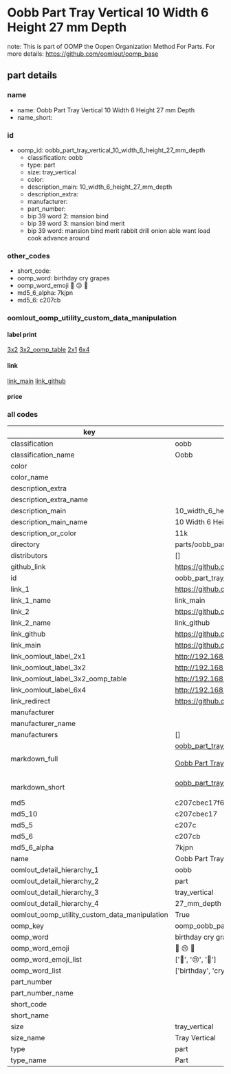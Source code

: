 # Oobb Part Tray Vertical 10 Width 6 Height 27 mm Depth  

note: This is part of OOMP the Oopen Organization Method For Parts. For more details: https://github.com/oomlout/oomp_base

##  part details
  







### name
* name: Oobb Part Tray Vertical 10 Width 6 Height 27 mm Depth
* name_short: 
### id
* oomp_id: oobb_part_tray_vertical_10_width_6_height_27_mm_depth
  * classification: oobb
  * type: part
  * size: tray_vertical
  * color: 
  * description_main: 10_width_6_height_27_mm_depth
  * description_extra: 
  * manufacturer: 
  * part_number: 
  * bip 39 word 2: mansion bind
  * bip 39 word 3: mansion bind merit
  * bip 39 word: mansion bind merit rabbit drill onion able want load cook advance around

### other_codes
* short_code: 
* oomp_word: birthday cry grapes
* oomp_word_emoji :birthday: :cry: :grapes:
* md5_6_alpha: 7kjpn
* md5_6: c207cb






### oomlout_oomp_utility_custom_data_manipulation
#### label print
[3x2](http://192.168.1.245:1112/?label=oomp%207kjpn)
[3x2_oomp_table](http://192.168.1.108:1112/?label=oomp%207kjpn)
[2x1](http://192.168.1.242:1112/?label=oomp%207kjpn)
[6x4](http://192.168.1.55:1112/?label=oomp%207kjpn)    

#### link

[link_main](https://github.com/oomlout/oomlout_oomp_version_1_messy/tree/main/parts/oobb_part_tray_vertical_10_width_6_height_27_mm_depth) [link_github](https://github.com/oomlout/oomlout_oomp_version_1_messy/tree/main/parts/oobb_part_tray_vertical_10_width_6_height_27_mm_depth)                             

#### price







### all codes 
| key | value |  
| --- | --- |  
| classification | oobb |  
| classification_name | Oobb |  
| color |  |  
| color_name |  |  
| description_extra |  |  
| description_extra_name |  |  
| description_main | 10_width_6_height_27_mm_depth |  
| description_main_name | 10 Width 6 Height 27 mm Depth |  
| description_or_color | 11k |  
| directory | parts/oobb_part_tray_vertical_10_width_6_height_27_mm_depth |  
| distributors | [] |  
| github_link | https://github.com/oomlout/oomlout_oomp_part_src/tree/main/parts/oobb_part_tray_vertical_10_width_6_height_27_mm_depth |  
| id | oobb_part_tray_vertical_10_width_6_height_27_mm_depth |  
| link_1 | https://github.com/oomlout/oomlout_oomp_version_1_messy/tree/main/parts/oobb_part_tray_vertical_10_width_6_height_27_mm_depth |  
| link_1_name | link_main |  
| link_2 | https://github.com/oomlout/oomlout_oomp_version_1_messy/tree/main/parts/oobb_part_tray_vertical_10_width_6_height_27_mm_depth |  
| link_2_name | link_github |  
| link_github | https://github.com/oomlout/oomlout_oomp_version_1_messy/tree/main/parts/oobb_part_tray_vertical_10_width_6_height_27_mm_depth |  
| link_main | https://github.com/oomlout/oomlout_oomp_version_1_messy/tree/main/parts/oobb_part_tray_vertical_10_width_6_height_27_mm_depth |  
| link_oomlout_label_2x1 | http://192.168.1.242:1112/?label=oomp%207kjpn |  
| link_oomlout_label_3x2 | http://192.168.1.245:1112/?label=oomp%207kjpn |  
| link_oomlout_label_3x2_oomp_table | http://192.168.1.108:1112/?label=oomp%207kjpn |  
| link_oomlout_label_6x4 | http://192.168.1.55:1112/?label=oomp%207kjpn |  
| link_redirect | https://github.com/oomlout/oomlout_oomp_version_1_messy/tree/main/parts/oobb_part_tray_vertical_10_width_6_height_27_mm_depth |  
| manufacturer |  |  
| manufacturer_name |  |  
| manufacturers | [] |  
| markdown_full | [oobb_part_tray_vertical_10_width_6_height_27_mm_depth](none)<br>[](none)<br>[Oobb Part Tray Vertical 10 Width 6 Height 27 Mm Depth](none)<br><br> |  
| markdown_short | [oobb_part_tray_vertical_10_width_6_height_27_mm_depth](none)<br><br> |  
| md5 | c207cbec17f6e00a6b217b031705943a |  
| md5_10 | c207cbec17 |  
| md5_5 | c207c |  
| md5_6 | c207cb |  
| md5_6_alpha | 7kjpn |  
| name | Oobb Part Tray Vertical 10 Width 6 Height 27 mm Depth |  
| oomlout_detail_hierarchy_1 | oobb |  
| oomlout_detail_hierarchy_2 | part |  
| oomlout_detail_hierarchy_3 | tray_vertical |  
| oomlout_detail_hierarchy_4 | 27_mm_depth |  
| oomlout_oomp_utility_custom_data_manipulation | True |  
| oomp_key | oomp_oobb_part_tray_vertical_10_width_6_height_27_mm_depth |  
| oomp_word | birthday cry grapes |  
| oomp_word_emoji | :birthday: :cry: :grapes: |  
| oomp_word_emoji_list | [':birthday:', ':cry:', ':grapes:'] |  
| oomp_word_list | ['birthday', 'cry', 'grapes'] |  
| part_number |  |  
| part_number_name |  |  
| short_code |  |  
| short_name |  |  
| size | tray_vertical |  
| size_name | Tray Vertical |  
| type | part |  
| type_name | Part |  
